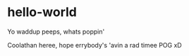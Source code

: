 # hello-world

Yo waddup peeps, whats poppin'

Coolathan heree, hope errybody's 'avin a rad timee POG xD

